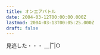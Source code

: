 ```yaml
---
title: オンエアバトル
date: 2004-03-12T00:00:00.000Z
lastmod: 2004-03-13T00:05:25.000Z
draft: false
---
```


見逃した・・・ ＿|‾|○
